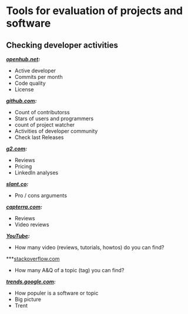 Tools for evaluation of projects and software
=============================================

Checking developer activities
-----------------------------

***[openhub.net](https://www.openhub.net/):*** 
- Active developer
- Commits per month
- Code quality
- License

***[github.com](https://github.com/):***
- Count of contributorss
- Stars of users and programmers
- count of project watcher 
- Activities of developer community
- Check last Releases

***[g2.com](https://www.g2.com/):***
- Reviews
- Pricing
- LinkedIn analyses

***[slant.co](https://www.slant.co/):***
- Pro / cons arguments
  
***[capterra.com](https://www.capterra.com/):***
- Reviews
- Video reviews

***[YouTube](https://www.youtube.com/):***
  - How many video (reviews, tutorials, howtos) do you can find?

***[stackoverflow.com](https://stackoverflow.com/tags)
- How many A&Q of a topic (tag) you can find?

***[trends.google.com](https://trends.google.com/trends/?geo=DE):***
- How populer is a software or topic
- Big picture
- Trent
